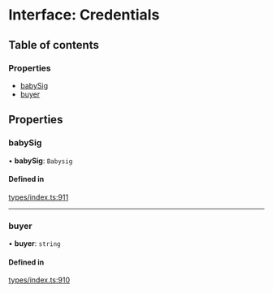 # Interface: Credentials

## Table of contents

### Properties

- [babySig](Credentials.md#babysig)
- [buyer](Credentials.md#buyer)

## Properties

### babySig

• **babySig**: `Babysig`

#### Defined in

[types/index.ts:911](https://github.com/nevermined-io/react-components/blob/cbb6826/catalog/src/types/index.ts#L911)

___

### buyer

• **buyer**: `string`

#### Defined in

[types/index.ts:910](https://github.com/nevermined-io/react-components/blob/cbb6826/catalog/src/types/index.ts#L910)
